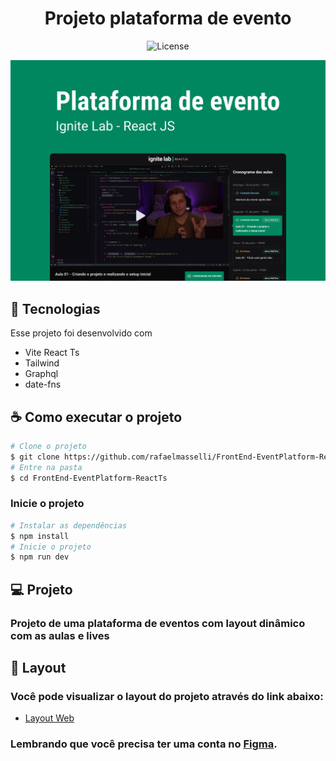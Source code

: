 <h1 align="center">Projeto plataforma de evento</h1>

<p align="center">
  <img  src="https://img.shields.io/static/v1?label=license&message=MIT&color=8257E5&labelColor=000000" alt="License">   
</p>

![Capa do projeto](/.github/Capa.png)

## 🧪 Tecnologias

Esse projeto foi desenvolvido com

- Vite React Ts
- Tailwind
- Graphql
- date-fns

## ☕ Como executar o projeto

``` bash
# Clone o projeto 
$ git clone https://github.com/rafaelmasselli/FrontEnd-EventPlatform-ReactTs
# Entre na pasta 
$ cd FrontEnd-EventPlatform-ReactTs
```

### Inicie o projeto 

``` bash
# Instalar as dependências
$ npm install 
# Inicie o projeto
$ npm run dev
```

## 💻 Projeto

### Projeto de uma plataforma de eventos com layout dinâmico com as aulas e lives  

## 🔖 Layout

### Você pode visualizar o layout do projeto através do link abaixo:

- <a href="https://www.figma.com/community/file/1120711251998877938">Layout Web</a>

### Lembrando que você precisa ter uma conta no <a href="http://figma.com/">Figma</a>.
